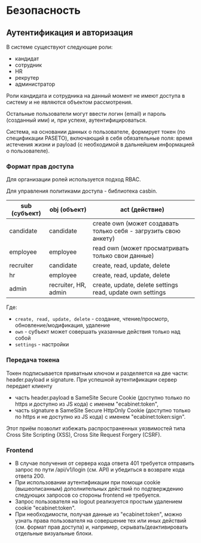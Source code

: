 # Безопасность


## Аутентификация и авторизация

В системе существуют следующие роли: 
- кандидат
- сотрудник
- HR
- рекрутер
- администратор

Роли кандидата и сотрудника на данный момент не имеют доступа в систему и не являются объектом рассмотрения.

Остальные пользователи могут ввести логин (email) и пароль (созданный ими) и, при успехе, аутентифицироваться.

Система, на основании данных о пользователе, формирует токен (по спецификации PASETO), включающий в себя обязательные поля: время истечения жизни и payload (с необходимой в дальнейшем информацией о пользователе).


### Формат прав доступа

Для организации ролей используется подход RBAC.

Для управления политиками доступа - библиотека casbin.

| sub (субъект) | obj (объект)         | act (действие)                                                   |
|---------------|----------------------|------------------------------------------------------------------|
| candidate     | candidate            | create own (может создавать только себя - загрузить свою анкету) |
| employee      | employee             | read own (может просматривать только свои данные)                |
| recruiter     | candidate            | create, read, update, delete                                     |
| hr            | employee             | create, read, update, delete                                     |
| admin         | recruiter, HR, admin | create, update, delete settings   <br/>read, update own settings |

Где:
* `create, read, update, delete` - создание, чтение/просмотр, обновление/модификация, удаление
* `own` - субъект может совершать указанные действия только над собой
* `settings` - настройки

### Передача токена 
Токен подписывается приватным ключом и разделяется на две части: header.payload и signature. При успешной аутентификации сервер передает клиенту 
* часть header.payload в SameSite Secure Cookie (доступно только по https и доступно из JS кода) с именем "ecabinet:token",
* часть signature в SameSite Secure HttpOnly Cookie (доступно только по https и не доступно из JS кода) c именем "ecabinet:token:sign".

Этот приём позволит избежать распространенных уязвимостей типа Cross Site Scripting (XSS), Cross Site Request Forgery (CSRF).


### Frontend
* В случае получения от сервера кода ответа 401 требуется отправить запрос по пути /api/v1/login (см. API) и убедиться в возврате кода ответа 200.
* При использовании аутентификации при помощи cookie (вышеописанным) дополнительных действий по подтверждению следующих запросов со стороны frontend не требуется.
* Запрос пользователя на logout реализуется простым удалением cookie "ecabinet:token".
* При необходимости, получая данные из "ecabinet:token", можно узнать права пользователя на совершение тех или иных действий (см. формат прав доступа) и, например, скрывать/деактивировать отдельные визуальные блоки.

